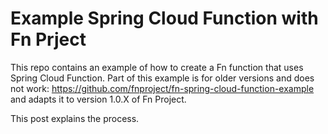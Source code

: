 # Example Spring Cloud Function with Fn Prject

This repo contains an example of how to create a Fn function that uses Spring Cloud Function.
Part of this example is for older versions and does not work: https://github.com/fnproject/fn-spring-cloud-function-example
and adapts it to version 1.0.X of Fn Project.

This post explains the process.
